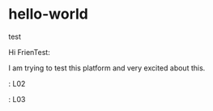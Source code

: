 # hello-world
test

Hi FrienTest:

I am trying to test this platform and very excited about this.


: L02

: L03
